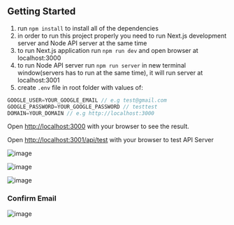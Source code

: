 
## Getting Started

1. run `npm install` to install all of the dependencies
2. in order to run this project properly you need to run Next.js development server and Node API server at the same time
3. to run Next.js application run `npm run dev` and open browser at localhost:3000
4. to run Node API server run `npm run server` in new terminal window(servers has to run at the same time), it will run server at localhost:3001
5. create `.env` file in root folder with values of:

```javascript
GOOGLE_USER=YOUR_GOOGLE_EMAIL // e.g test@gmail.com
GOOGLE_PASSWORD=YOUR_GOOGLE_PASSWORD // testtest
DOMAIN=YOUR_DOMAIN // e.g http://localhost:3000
```

Open [http://localhost:3000](http://localhost:3000) with your browser to see the result.


Open [http://localhost:3001/api/test](http://localhost:3001/api/test) with your browser to test API Server

![image](https://user-images.githubusercontent.com/60999976/147411305-729dc8d5-621d-4acb-8759-8a47891210a2.png)

![image](https://user-images.githubusercontent.com/60999976/147411187-72cdd6d6-5e56-432d-a072-b25dad4f1a3b.png)

![image](https://user-images.githubusercontent.com/60999976/147411197-a9715a4b-1936-430c-a961-abe5d5de0e3a.png)

### Confirm Email

![image](https://user-images.githubusercontent.com/60999976/147411458-b5761717-e278-43cb-9eea-5db5284b92c6.png)


